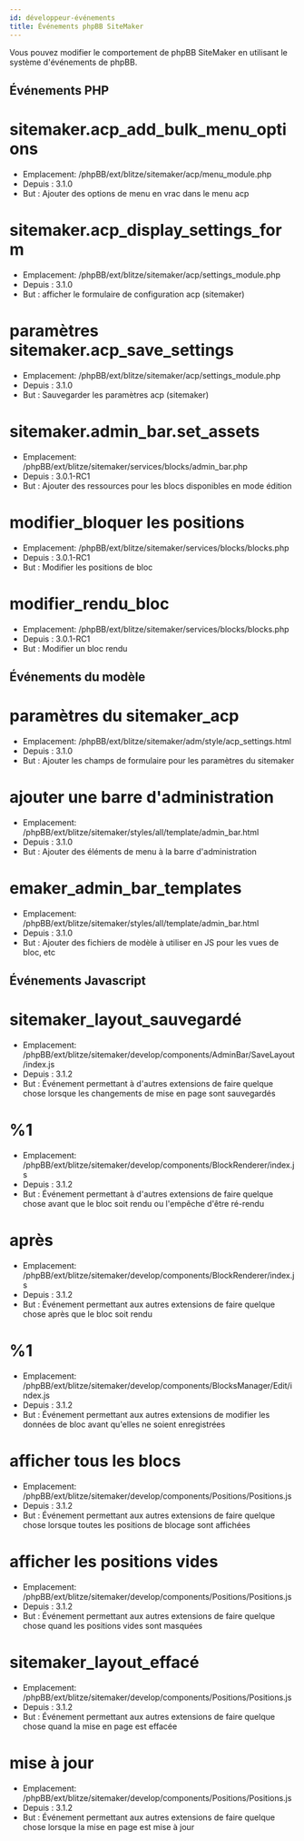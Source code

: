 ```yaml
---
id: développeur-événements
title: Événements phpBB SiteMaker
---
```


Vous pouvez modifier le comportement de phpBB SiteMaker en utilisant le système d'événements de phpBB.

## Événements PHP

# sitemaker.acp_add_bulk_menu_options

* Emplacement: /phpBB/ext/blitze/sitemaker/acp/menu_module.php
* Depuis : 3.1.0
* But : Ajouter des options de menu en vrac dans le menu acp

# sitemaker.acp_display_settings_form

* Emplacement: /phpBB/ext/blitze/sitemaker/acp/settings_module.php
* Depuis : 3.1.0
* But : afficher le formulaire de configuration acp (sitemaker)

# paramètres sitemaker.acp_save_settings

* Emplacement: /phpBB/ext/blitze/sitemaker/acp/settings_module.php
* Depuis : 3.1.0
* But : Sauvegarder les paramètres acp (sitemaker)

# sitemaker.admin_bar.set_assets

* Emplacement: /phpBB/ext/blitze/sitemaker/services/blocks/admin_bar.php
* Depuis : 3.0.1-RC1
* But : Ajouter des ressources pour les blocs disponibles en mode édition

# modifier_bloquer les positions

* Emplacement: /phpBB/ext/blitze/sitemaker/services/blocks/blocks.php
* Depuis : 3.0.1-RC1
* But : Modifier les positions de bloc

# modifier_rendu_bloc

* Emplacement: /phpBB/ext/blitze/sitemaker/services/blocks/blocks.php
* Depuis : 3.0.1-RC1
* But : Modifier un bloc rendu

## Événements du modèle

# paramètres du sitemaker_acp

* Emplacement: /phpBB/ext/blitze/sitemaker/adm/style/acp_settings.html
* Depuis : 3.1.0
* But : Ajouter les champs de formulaire pour les paramètres du sitemaker

# ajouter une barre d'administration

* Emplacement: /phpBB/ext/blitze/sitemaker/styles/all/template/admin_bar.html
* Depuis : 3.1.0
* But : Ajouter des éléments de menu à la barre d'administration

# emaker_admin_bar_templates

* Emplacement: /phpBB/ext/blitze/sitemaker/styles/all/template/admin_bar.html
* Depuis : 3.1.0
* But : Ajouter des fichiers de modèle à utiliser en JS pour les vues de bloc, etc

## Événements Javascript

# sitemaker_layout_sauvegardé

* Emplacement: /phpBB/ext/blitze/sitemaker/develop/components/AdminBar/SaveLayout/index.js
* Depuis : 3.1.2
* But : Événement permettant à d'autres extensions de faire quelque chose lorsque les changements de mise en page sont sauvegardés

# %1

* Emplacement: /phpBB/ext/blitze/sitemaker/develop/components/BlockRenderer/index.js
* Depuis : 3.1.2
* But : Événement permettant à d'autres extensions de faire quelque chose avant que le bloc soit rendu ou l'empêche d'être ré-rendu

# après

* Emplacement: /phpBB/ext/blitze/sitemaker/develop/components/BlockRenderer/index.js
* Depuis : 3.1.2
* But : Événement permettant aux autres extensions de faire quelque chose après que le bloc soit rendu

# %1

* Emplacement: /phpBB/ext/blitze/sitemaker/develop/components/BlocksManager/Edit/index.js
* Depuis : 3.1.2
* But : Événement permettant aux autres extensions de modifier les données de bloc avant qu'elles ne soient enregistrées

# afficher tous les blocs

* Emplacement: /phpBB/ext/blitze/sitemaker/develop/components/Positions/Positions.js
* Depuis : 3.1.2
* But : Événement permettant aux autres extensions de faire quelque chose lorsque toutes les positions de blocage sont affichées

# afficher les positions vides

* Emplacement: /phpBB/ext/blitze/sitemaker/develop/components/Positions/Positions.js
* Depuis : 3.1.2
* But : Événement permettant aux autres extensions de faire quelque chose quand les positions vides sont masquées

# sitemaker_layout_effacé

* Emplacement: /phpBB/ext/blitze/sitemaker/develop/components/Positions/Positions.js
* Depuis : 3.1.2
* But : Événement permettant aux autres extensions de faire quelque chose quand la mise en page est effacée

# mise à jour

* Emplacement: /phpBB/ext/blitze/sitemaker/develop/components/Positions/Positions.js
* Depuis : 3.1.2
* But : Événement permettant aux autres extensions de faire quelque chose lorsque la mise en page est mise à jour